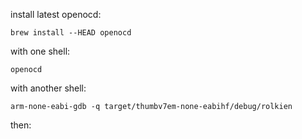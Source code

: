 
install latest openocd:

`brew install --HEAD openocd`


with one shell:

`openocd`

with another shell:

`arm-none-eabi-gdb -q target/thumbv7em-none-eabihf/debug/rolkien`

then:


